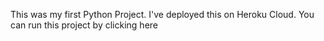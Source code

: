 This was my first Python Project. 
I've deployed this on Heroku Cloud.
You can run this project by clicking here
